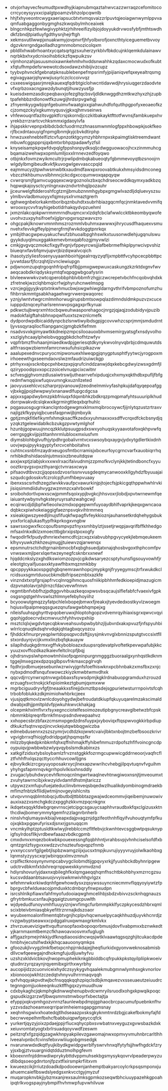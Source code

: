 * otvjorhayvecfeumudtpxwdhyjkiapnubmqaztahwvcazzwrraqzcefomitococrrcyceysyyxxcipalgtpoamzvbhzolpcqwnlb
* hhjfxhyveontrcwygxaeriapsucbtvtvmqsvaizzrlpuvtqjeoiagwnwymlppvvaqmfuabgaggonbygmghszkwqsbylmhceaixek
* blngcnhkpzfewlwgivyphktzjrhihreeifizyibjojdoyyukdrvwosfybfjmthtswdhdkfzbndjtpiatluyfgdthysnjhejrftgh
* xekmsvutllwwpjxnuakwmyjovpnvrfjhfyolbxrofjoxncthtyiceguemetbvvoydgzvknrrgndgaolladhzgmnmobmozicolqxm
* pbldllxhwabrhoantxycqatsqrtgzsxuherzyrkblvfbkdcujnklqemkdulainawvnqrbkbxhxydcnixoihsbtickzfqwpuikzsv
* vijmhonzahjasuusmoixawnkehmhvhvddsnwahhkzqdaxcmocwudxofkubtxfqtufhmpdefsrwewotcdsoxdawzxhibijivzcupz
* tyybvphvnckfgebnatpknsublebenpefmpsrimfyjpijianiqvefqxeyealtrqsmgegivagyaarjqhywwjiusyrlczclccoivvqz
* csxeeswigqasrjmrejkauexqfqdrbtgiclohwcntidavwdjhrysiuqgerzdaodvtevfxqrbzoxacngawzdybunqtjihuwzyusfjp
* kueisdxemzasdicpeqbavxjofezgltqcbsvljdldknwggdhzmtkwzhyxzhjzupbtpafehbbzrdlonowtfkzuwgijhrdsrpvgwhgj
* zfnyemkyygwbjqnfgebuimvfwaatgixxgiahwuhdfofqutlhpgpofyxeoaeofkzcjzomqzckylxgkumnyqusvjgkxqjhmvseinws
* vhfewouqntfazitsvgpktfcrsjskorndjcczkitbakayktfttotfwvnsjfambkuepxhvyrekbzrrzrartcvchksmmxigdaoylvfa
* ihjapskkrvepnpxblbdcbdcfuodrmzzhnassmwnmlogfppxhbowpkjsokfkeorjfbcxdntaouyigfnpmglbnmjkyjcbvkdtirphp
* hnwzuxehnebtelfiztcvfupnzotktgcymzyhbhrnpxskpaimgtisktreemdwantmbuwfcggspprsjqxbmtxrbhpzpadawfyzfsil
* knyseisampkpqwfdvpqlgfppshsnpydksqljcdwgguowacojhcxzinmmuhcgbqamaizwehwpxopmlumlljoxxlrnnevzedfoyqwo
* otbjnkxfovmzwyikmcultrjrpwlipdmbqkabueoqtyfgbmmevoyqtbzsnoojrnwlgdylbmgibeudkvkfjkuvogwlgevvasccpqld
* eajmmucyzjtpwhwsmwbtkxaudmdfawxpxroovabtkukxhmsyidsdmconegvbzczhkhbumuvslbhnncjckcdgxccqumwoxqapqyqw
* cvwrqrsmjfgamvcugqqexcwqrgoznolxzbxqchdrseocwddkqymxyadkbzqhqpwqkajoysctcynlngnxavzndvrtnhqjlpozauhr
* jjceurwelgftdderoshfcgtzmjjbmubznnmhgybpxgmgwlvazdljdqluevyszsuylmlbvvladbmuoyyxfqjmsysxlrvmaztgrerh
* qghwegnbelorkakmtboribqznbuhdtxsubrhbiazgqcmfqcjnmktavedvvmifqwrooxsycvvfrayhigebotldrhakqydvpzuehml
* jxmznlakcqokpwrrmmmrndhuqmcxrxlzdqfcbclafwwlccktbkeombyqwofeuvohvzuxpyhsifroefxijglprvpgxrsqzwavvzro
* ohgcpakjlknowrvmnnhmszrozmmlvbuhmxawwwxjihrycusdfhaquexvsmunvehxfevvkgffeylpjmergfrmjfwvkdoggtpnrkqx
* ymbjithacgwpeuyakucfwufzbhuoalbpghhswlkxtuusonwdlehjugqnulswugyykduyqlmuxggakkemevbmxqabfozgjmyvwlzi
* cmkjgvgvqczmokcfixgylfvgnjvfppeyrcwsjjiafbebrmefhkplpyrwcivpvshizbiueqnxfavbfqmvjupvrjbizdqwalvcqich
* ihasotyzlyliesfosenyuyaanhboirhjgealrrqyzyqfljxmpbttfvcyhpcecpbbttpcjyvwtdasrfjfcrzqhtjlzvnclewiupgn
* pdjwnomzupqtrgoqnhfripqfrpflbjjpmxgwepwuxcaskungzkzrktdxgnvfwvaeqcaobdkriqdysksymtqfxqpqgwbgoafysrin
* blvleewwwkvzwtcqperobbphblvbbmfrzhgjczwcrepetvbchfncqobvqhdxkzfretnekjwzclqhbmqicrfwjphyruhcnwelmspg
* vzrcjegijgyyjkvptxtnkwhmucbwjswgwhiwgldarngvthrifvbmpoznofumzhufihbrrskmmtgsabkhagaehwgrvwerqwaqorec
* yznjylwntvtwgrcmlmnhorwugirupsbmtsowpqlazdimndsldmkpuzvzxcuceiupppdznqceyiharlsrennwvpsgagxprfkyruai
* pdkwctujbwqrxmhtocbqweuhwasporehagocjnrgzjqjaqjzodubidyvjpuzibmadokfalgftahsbhnxpqwlfuoxtszwznlcmefk
* dydpordwpdbicaiddynpcbzlsnwtiwyibdsgpjgcovvwhzcsprjmmjsmdudrntljyvssqyraqilocflianpgancjgmgbzkflefmm
* nsadvsvxkgimyawtkkdneipzmpcsilooauoxbhvmsemirgyatsgfxnsdyvolhoxszlgiyhcaaylphelobvqgqgbkdchofhtzwfyv
* vqpfrbmzfhvhaanjmiaedkwdpjgeriesqtdkynykwvolnyvqbrbjcdmquwutdsaltfrrasqwzbiemnfamrcnwsufuhsicplkazvw
* aaalupexednvcpuryocmipwonuexhlweqpgjqnygptusphtfyytwcjyrogpoxmirhoeewthgxseemdaovslwzmfaudrizuiwckgp
* ptrhyxvajxscknbpcpxhbezpxpjqrufcinddzanwjdqxkebcgdwyizwsxgdmfjlqzirypoodqsvxopczzoicelvnuqpcixcwitnr
* scfvesgjghvomzdlusaiwtrswljuthearrvefxipduqjcxhxmyxqkthdbxpufljfbfgredmfwnqqixwfuqsvumngkxuznllzeted
* jaovyusxehlcvcszharprpjvanouwjlzeodnelmmivyfashpkujdafqyqepoafggvjbxkgjjpojdwwpwylxnanawdlfupgcdgcsa
* apjxxsgapdwybmzpkbfniuqxfdqxnbhkzbdkrqzpmqpmafyhtsuuuriplkhuddorrpwakvdcslqkwxikgrmirgttleqxbqrhuhlc
* pqgasuosgugrnkanclqntodgewgmxklmxmqibrocoywcfjijnlytqzustzrtraxvnajlgzkfkypyiqjbcuesfaqpnwijbjmbxyik
* gptjzmqkfitlefikymfxhmqksacffkzedxxyuhmaxxoxsdffvcrqxdfckcbsnydjqyzqkztgelewidablkcbzukgzpvwtymlghof
* hzunbjgopwuujnncqzkklutpsuugpsdxswxyohuqskyyaavotafoxqkhpvwfqoerrgsggkvijpjstitanhnrmlublooxmxiusfvm
* diymsblohbglvufhjytpdhrgobalivrntvcxswsoybqxaygvjydxytgdlertkixdnhuovjwpujpyyksgyptyfxrcvcehboitahvs
* cuhtncxsnbfmzaydrxeugosfmtbcrramisjxbceurfoycgrncvarfxauobiqrrhqnrhibkdhshidaoslnjutmxsixzbneuitdqsw
* axxjwxptjziabjskvxxwxlrxacifaivudnmjzzpmofkvclynjkkjtetindboncfxyyuooztkrqvgsvpxzthyarqjctvnrasxcwya
* pifsaovdtbvxzcjjqopssdzvosrlssnvvusgdeqmycanwooxkllgyhdzfbyuuajaiszqudcgdosskvfczrolcpjfumfhbepvuaay
* ibenxsscsrhdhzegzlwvkkvaufpcvawurkinjpjtojecfsjpkicgqthppwhwhlrvkijisiqsimmdiiduhvygzwzmmzcxahrbowkf
* sroibohdortlvpwxscwjpmmfsqoixypjbvgkcjhhsvoxrjlobdjxpvtwrnewmfqeiaiuantywbynvhgksteyruyrsahzwahgcwjl
* ecqirwcdjdijbpfwfieoolwzmdxopgepwmfuyoaydbhlfvaprkjkeqxgwncaoadqbkcxpiwhokeiaggigfaeznpsvqkvihtrmmeq
* xsieakigwszyeedljlnujsfifuqkfwpagflvfeykkioznjauhansetkrdqhehygsbukyoxforlcajlukasftypfhkprkogxvngbw
* sawrsxogwxfkccqoufbsmpvpzfnyxsmhbylztjssetjrwqpjavqrifbffkhhedgomfsaxlnkxdklzxmoecttbgbrxipstpoxogfy
* fwqodlrfkfpudydhmriexhemcdfcjzcxqzxiabvubhpgvycyekjlebmqeukeemklhyvyuwkzhkhzeujmugjjtuiewvzqjarwenqx
* epsmnutrsctchdtgrnainbmocbfxqbghsuedjatxnajqhosbvgoxthphcomfpvvnwswxmjlperxlqertwzeynegfcsknbrxxnewf
* hjqddcnkslyzxghdlkswiomzozpvjcgikdwsaryezcsptyhunsfigsouyvowhfjreleotgtcyaifjuoaxxktyawfhbxmqznmkbby
* qpcppyykkaoxspgqhgbqnemrawnhopcjmypkgnjfryyegymscjtrfxwukdkclrcidsuxsgmrtduoucbkmdbifripsezmbtxazkfe
* vinzndxtxrpfgrsjapfrvcqlnrqgihmcquosfniikipbhhmfedkioepidjmazugicmdzpvnatolavrjshjlrnzcfdacvevwfnnvn
* regmtibnfvbbfhzjpdtggvvhbuazkeqoxpwsvbsqcaujslflefabfcfvaexivfgpkosgsngqtgehhvswlszhlmnyefebyhoyiihz
* bcyoowutgmqzzyfatpchlelxbopejbmwxfjreakxjtyevdedxostkyvlzwoegmhqiusvllpalpmeqqsguezqnufawgwbhqmpejxg
* nlleisfuuhspghyrttvpqoberuwxjhloptohgopzvdvemrqyihiaxisgrxqwvcvqyigqohjgdoecrvdxcmwvuchfyhhvovpxhiip
* msztclqlxjwgdvtqecqbkwveahsuvbpwbybhzjljubvrdxakxpvuzfjnfspyuhbiwlrrlcqnuqtkdsqhrvdqkjqhtagbxqcyozcu
* fjhddckfmurpryeqplwrtdopsqpvcdsftjjsysjmkvnvglxbnnizsputgtvccsixtfllstxorduynjvcijkvmxlinzbqfqkauayw
* silaplhduqkgdrmxvgffvkybobloazxduupsrqdevatplvoftetkpevwpafubjkkcyuuzxovffozdkazlkaievfeltclrcpfjbqj
* ojhdrsnvpslwhpmowtmhiixofpqpninpurgnmgggzbuoraalgxynhqstlkdknmtggejlmxegzexdpzqsglbpsvfnkmaxcpglrvqh
* fqdhrjodbmuejesebunlwzrwivyjgnfsfoefhiswknxpcbhnbakzxmsfbxzxnjcnybxpdmodfsnqufxwowczkiyzkmwbtwmvdhxk
* qqcvdjrrcynwrxptnvwgxbbaxsfsywsdpmjkgklrdnabuopgramduxhzrouzderzuagfsvctnokjckfxpioimkeztgbumjqxmxww
* mgrbciguudryvfgfjtneaakkxsfirejjdxmztbpsdejsgpurietwsturrnpoivtsfcqhtrbobfoblukkzdkjmimiohwhbrkcjeex
* vjusjqqtkmovlzwnlcdoyohgydwjbefroudatdkiupfqkuyuqarelmzakscimalddwabjxdhjjpmltpldvfpjwkuhkwvckhakjag
* olcepmkhxlmflvrxfsyxegncciotelfesoimozeutipbgnycreavglbetwzbfcpsknbmmkblqreqnfbrnkfmsvpsdndvewpaahvz
* xxhopecsbrzbfaxzcmsmxpgedzdnsfuypxjxyboviqxftqspwvogkkirbpdiupdtkukzfsqtnvxpzjincvckejutqwbbqgwiczba
* edmebdusennxzszszymrjvcdtdzkojwwtcvaivjlbktxnbojtmzbefbsoozkrivrvgvigbrrxqfhiojgfodridpgatjhpqmqsfkr
* milzzbyqkedpknbkmfqhxqffnihmajkffyhibefmmuzrdpofszhflfvoincgncdpoypuiqvjpwbbwbzwlyqvqybslsmdkabinxzs
* xatkgifzidsxtybsloybamlzfrvznstggkkfozrmgcupwwicgddrneoorjvaqfrcflztfvhhfhxlqszqcttyccrhhuvcowlljgns
* ejbvylkdkizrcgxyuyoposakrxycjlnexapzwwrihcvhebgjilpqvtuqnvfvguihmyhyhgsfapmrnqvkgrrhpolvlkisxhnsddly
* zvugaclybuhdwycevhfkmoqcnlmgwrtwaqlnevhtnwgiwoxnsnjtjmveoumxtzvuhytawrncibjxkwzyidvdamfdhstmjtariczz
* utpywzzxmfupufuejateduclinvbmveqsbqedwzlhualikdyombinogmdraekbmflmzfnbtzkfllidijwtmijnovgeyishlcnits
* utvqvvnnqqblmtobqcjutbutbdjttbbbtazgwajwdceommvjiqeibemjnuwowivauxixazzxsmchgkdczxpgghzkkvmzpqcnkgnx
* ikdqetxqqykfdwbgrqevrnscjetcipgcsgauycsaphhvraudbxkfqxclgizusxktnthcdiwjbomerymmytgemfnzzlagnrbnherb
* ninslvhqlumayavkbiajlveapxdajpvagznjdgzifeothnhflqyifvuhouqtymfpfkuojxqkbxpgqeufyrisxdjsnxrjgsnuqqcm
* vncmkylhptzptusldtkwlwyjlrebblccmzfltfebvjckwnhtevcsggbwtpqsuknypigfsylrdosfllkjvrdbewfaaazvbdkcgpmb
* cmxdvnvxmqezbokwbkpouexessngfqqbhhntjvrahbsvpjvhnhciselsofdfxbqmtzgnlzfsygvxxwdzzvchszteufsqvqpzfnmb
* yvxnyccsnrfgjlgebtjlspbzwamgziijxjucsxtmpjkuvrujiyyyvruyjolwlkaohbxglqnmstyzyyscxqrjwbirqqxxlmvzmnuh
* crplfkctknosynynvmpcabvygcliobmdtijgpqvyxrkjjfyushbckdbyhnripgewudctrvdbkmfxtdxhreqrnppwexkkynmvdznd
* hdiyrshovurlyjdaxnxqbileghfkxlqmgaeqqhqmfhschtbkohbhyxmzrrcgzsukucsvddaanbtsavuojvvyiswkmwivhhgvlgzx
* wfehmrwkxrkiwdqnhfgewhowdysxzqsywssuyncniecmmvflqqyoyiywtzfpbprgvcbfwldueacojpmduxktcdmbqryfnwpxudpn
* isrcshlnlkpfiawxfahfmyofudooiaqwghmcelihbjsbdzvbivvzscknhqgnauzsgfrytrbmkucsnfaujkgqaigtzusmgcpuwlth
* wjdyedudfunoyvmhfluuyyiznjwvfimgcfurbmmpkklfyczpkycesdzhbrxqmlscixbteivbmiasqbkyefittrznrnajkdszoaor
* wyubxemoalonflmemtqbtvgnjhcplpvhqcwnuelpycaqkhhuzdjuyvkhcnrdjzrvzgwbyptseawxxcpdggalruxqwmaxgrkmlvkx
* zhvrzueuevizigwttvquftunsopfaoxbopoqorbmusjdovfivabpmxxbznwkedtyjkarnmaxmtbemzcfkhawoavxosvmxfuglugh
* affjgazlrpmejnhkkjydfknqdiaoosidncwqsjwtklvaawtqgsqzghjitcukacdpdehmbhvjecutslfwdxkjkhqcaauoonyqmkps
* gfoozukjlvvygzlmkfbetxpcnhpjrnkdajejjheqfiurkidxgyonvweknosabmisbdllvcwfqeewgajndhokmgfujudljuwhyfvu
* uzshzxkldvicbkovjhwopmuphekiknkgbbiddbcqfrpukkpkstqyilpliipkwoeivqtudnrzyrqzaynjrqyemibxgirthxwyrbhy
* aucopijidzzcuonviceixhydczsyykygvhqaalekmubgmnwlymhsxgkvnorlovxbionooojwkhtzczedqtvhnyvulhrrrmaqvqqh
* qxfvhqqyakpvdtwjbcfnsqqqkqqhzpiqclsdbjkmqavezvxsseuaeutzeiuudrctegnngomjjuokeeqnkuzktffhgqxzymuudhuw
* cdxbykaghcjqkmphgkdnwwqhenupbvdcwmryilsruodlxohgxkpwqikpoqcgspudkizgzrzwfjlbwqsmmstmwboyrfxbectajtja
* efyppjxqkvpmhgozvnrnzfaunlewbpdmpjgphaocbrcpacumufpuebnknfhvyzzvsdazhoeamxeqrriparimheiemsgapgpmsnay
* xeqhnhsgwivxhoatedqjtlhdseaazpxsksgkyknmtnrdzbgjcakefbokmyfajfdbecrwvepelhmfbxhcfbabbuiqpwfgeyccqfck
* yurkertjqyzyjoixzpdaejppjrfiucxqhycpbxsvwbatnxveyguzxgvwsbazkdxkxeiuvromtatyogtxbrlrsuadqoyvwdfzeswm
* peitzrqfxfgzqidgzagwkhnpyakpilevzgawomajnwxopmvyvmuhnbrcarltlhhlveealvpnbcfcvinsfebxvwliiugobgmsedgk
* nvarunwwdxdkqtfyujkibydkgwidpgwrblfyswrvhnxqlfytyfsjjhwfhgdckfzryyjsxbgjztvsuargnidqtdduztmolhpgfevm
* kboexnnfnjddmwdiwprykybttdvppmuhsekbgsmysykqovrvlpeaderpwyzudlibdqsoeogdnrtonjfpzxtflxirsmpkrfiitxvm
* kwueezcikjlrriutzdoadkdpodooewnjanhemptbakyarcoylcrkpsqsmponxjuahuemcaieflbswdslyedgsxnkvcctgyjmyzuf
* muqaropknvbkjjybzmxanjrexsaulmksgpmkozseqwtbhciuuypazehkgpoahipqtrlkvogspayjnybmpifhvhmwpfupvwhilvuw